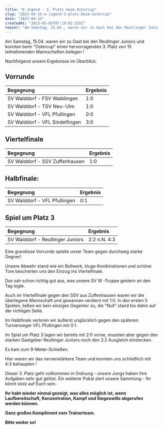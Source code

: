```yaml
---
title: "E-Jugend - 3. Platz beim Ostercup"
slug: "2023-04-15-e-jugend-3-platz-beim-ostercup"
date: "2023-04-15"
createdAt: "2023-05-03T07:19:03.535Z"
teaser: "Am Samstag, 15.04., waren wir zu Gast bei den Reutlinger Juniors."
---
```

Am Samstag, 15.04. waren wir zu Gast bei den Reutlinger Juniors und konnten beim "Ostercup" einen hervorragenden 3. Platz von 15 teilnehmenden Mannschaften belegen !

Nachfolgend unsere Ergebnisse im Überblick.

## Vorrunde

| Begegnung | Ergebnis |
| :--- | :--- |
| SV Walddorf - FSV Waiblingen | 1:0 |
| SV Walddorf - TSV Neu-Ulm | 1:0 |
| SV Walddorf - VFL Pfullingen | 0:0 |
| SV Walddorf - VFL Sindelfingen | 3:0 |

 ## Viertelfinale

| Begegnung | Ergebnis |
| :--- | :--- |
| SV Walddorf - SSV Zuffenhausen |1:0 |

## Halbfinale:

| Begegnung | Ergebnis |
| :--- | :--- |
| SV Walddorf - VFL Pfullingen | 0:1 |

## Spiel um Platz 3

| Begegnung | Ergebnis |
| :--- | :--- |
| SV Walddorf - Reutlinger Juniors | 2:2 n.N. 4:3 |

 Eine grandiose Vorrunde spielte unser Team gegen durchweg starke Gegner!

Unsere Abwehr stand wie ein Bollwerk, kluge Kombinationen und schöne Tore bescherten uns den Einzug ins Viertelfinale.

Das sah schon richtig gut aus, was unsere SV W -Truppe gestern an den Tag legte.

Auch im Viertelfinale gegen den SSV aus Zuffenhausen waren wir die überlegene Mannschaft und gewannen verdient mit 1:0. In den ersten 5 Spielen, ließen wir kein einziges Gegentor zu, die "Null" stand bis dahin auf der richtigen Seite.

 Im Halbfinale verloren wir äußerst unglücklich gegen den späteren Turniersieger VFL Pfullingen mit 0:1. 

Im Spiel um Platz 3 lagen wir bereits mit 2:0 vorne, mussten aber gegen den starken Gastgeber Reutlinger Juniors noch den 2:2 Ausgleich einstecken.

Es kam zum 9-Meter-Schießen.

Hier waren wir das nervenstärkere Team und konnten uns schließlich mit 4:3 behaupten !

Dieser 3. Platz geht vollkommen in Ordnung - unsere Jungs haben ihre Aufgaben sehr gut gelöst. Ein weiterer Pokal ziert unsere Sammlung - Ihr könnt stolz auf Euch sein. 

**Ihr habt wieder einmal gezeigt, was alles möglich ist, wenn Laufbereitschaft, Konzentration, Kampf und Siegeswille abgerufen werden können.**

**Ganz großes Kompliment vom Trainerteam.**

**Bitte weiter so!**
